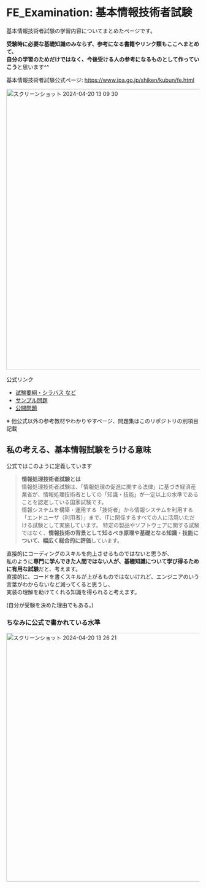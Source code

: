 # FE_Examination: 基本情報技術者試験

基本情報技術者試験の学習内容についてまとめたページです。

**受験時に必要な基礎知識のみならず、参考になる書籍やリンク類もここへまとめて、<br>
自分の学習のためだけではなく、今後受ける人の参考になるものとして作っていこう**と思います^^

基本情報技術者試験公式ページ:
<https://www.ipa.go.jp/shiken/kubun/fe.html>

<a href="https://www.ipa.go.jp/shiken/kubun/fe.html">
<img width="731" alt="スクリーンショット 2024-04-20 13 09 30" src="https://github.com/AiriNarita/FE_Examination/assets/119647023/8d1d7f3f-5482-4068-a7e8-0489cea385be">
</a>

公式リンク

- [試験要綱・シラバス など](https://www.ipa.go.jp/shiken/syllabus/gaiyou.html)
- [サンプル問題](https://www.ipa.go.jp/shiken/syllabus/henkou/2022/20220425.html)
- [公開問題](https://www.ipa.go.jp/shiken/mondai-kaiotu/sg_fe/koukai/index.html)

※ 他公式以外の参考教材やわかりやすページ、問題集はこのリポジトリの別項目記載

## 私の考える、基本情報試験をうける意味

公式ではこのように定義しています
> **情報処理技術者試験とは** <br>
> 情報処理技術者試験は、「情報処理の促進に関する法律」に基づき経済産業省が、情報処理技術者としての「知識・技能」が一定以上の水準であることを認定している国家試験です。<br>
> 情報システムを構築・運用する「技術者」から情報システムを利用する「エンドユーザ（利用者）」まで、ITに関係するすべての人に活用いただける試験として実施しています。
> 特定の製品やソフトウェアに関する試験ではなく、**情報技術の背景として知るべき原理や基礎となる知識・技能について、幅広く総合的に評価**しています。

直接的にコーディングのスキルを向上させるものではないと思うが、<br>
私のように**専門に学んできた人間ではない人が、基礎知識について学び得るために有用な試験**だと、考えます。<br>
直接的に、コードを書くスキルが上がるものではないけれど、エンジニアのいう言葉がわからないなど減ってくると思うし、<br>
実装の理解を助けてくれる知識を得られると考えます。

(自分が受験を決めた理由でもある。)

### ちなみに公式で書かれている水準

<img width="647" alt="スクリーンショット 2024-04-20 13 26 21" src="https://github.com/AiriNarita/FE_Examination/assets/119647023/b83a16ac-2742-4d35-a08f-637679959bbb">
